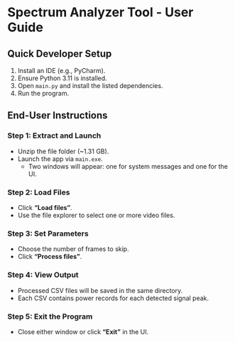 # Spectrum Analyzer Tool - User Guide

## Quick Developer Setup
1. Install an IDE (e.g., PyCharm).
2. Ensure Python 3.11 is installed.
3. Open `main.py` and install the listed dependencies.
4. Run the program.

## End-User Instructions

### Step 1: Extract and Launch
- Unzip the file folder (~1.31 GB).
- Launch the app via `main.exe`.
  - Two windows will appear: one for system messages and one for the UI.

### Step 2: Load Files
- Click **“Load files”**.
- Use the file explorer to select one or more video files.

### Step 3: Set Parameters
- Choose the number of frames to skip.
- Click **“Process files”**.

### Step 4: View Output
- Processed CSV files will be saved in the same directory.
- Each CSV contains power records for each detected signal peak.

### Step 5: Exit the Program
- Close either window or click **“Exit”** in the UI.
